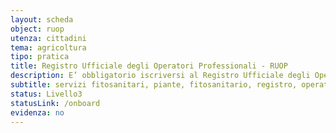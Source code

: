 ```yaml
---
layout: scheda
object: ruop
utenza: cittadini
tema: agricoltura
tipo: pratica
title: Registro Ufficiale degli Operatori Professionali - RUOP
description: E’ obbligatorio iscriversi al Registro Ufficiale degli Operatori Professionali (RUOP) tenuto dai singoli Servizi fitosanitari regionali per alcune categorie di operatori professionali
subtitle: servizi fitosanitari, piante, fitosanitario, registro, operatori professionali, servizio fitosanitario
status: Livello3
statusLink: /onboard
evidenza: no
---
```

